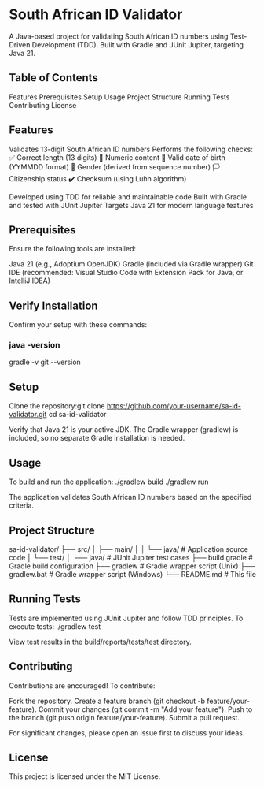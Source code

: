 # South African ID Validator
A Java-based project for validating South African ID numbers using Test-Driven Development (TDD). Built with Gradle and JUnit Jupiter, targeting Java 21.

## Table of Contents

Features
Prerequisites
Setup
Usage
Project Structure
Running Tests
Contributing
License

## Features

Validates 13-digit South African ID numbers
Performs the following checks:
✅ Correct length (13 digits)
🔢 Numeric content
📅 Valid date of birth (YYMMDD format)
🚻 Gender (derived from sequence number)
🏳️ Citizenship status
✔️ Checksum (using Luhn algorithm)


Developed using TDD for reliable and maintainable code
Built with Gradle and tested with JUnit Jupiter
Targets Java 21 for modern language features

## Prerequisites
Ensure the following tools are installed:

Java 21 (e.g., Adoptium OpenJDK)
Gradle (included via Gradle wrapper)
Git
IDE (recommended: Visual Studio Code with Extension Pack for Java, or IntelliJ IDEA)

## Verify Installation
Confirm your setup with these commands:
### java -version
gradle -v
git --version

## Setup

Clone the repository:git clone https://github.com/your-username/sa-id-validator.git
cd sa-id-validator


Verify that Java 21 is your active JDK.
The Gradle wrapper (gradlew) is included, so no separate Gradle installation is needed.

## Usage
To build and run the application:
./gradlew build
./gradlew run

The application validates South African ID numbers based on the specified criteria.
## Project Structure
sa-id-validator/
├── src/
│   ├── main/
│   │   └── java/                # Application source code
│   └── test/
│       └── java/                # JUnit Jupiter test cases
├── build.gradle                 # Gradle build configuration
├── gradlew                      # Gradle wrapper script (Unix)
├── gradlew.bat                  # Gradle wrapper script (Windows)
└── README.md                    # This file

## Running Tests
Tests are implemented using JUnit Jupiter and follow TDD principles. To execute tests:
./gradlew test

View test results in the build/reports/tests/test directory.
## Contributing
Contributions are encouraged! To contribute:

Fork the repository.
Create a feature branch (git checkout -b feature/your-feature).
Commit your changes (git commit -m "Add your feature").
Push to the branch (git push origin feature/your-feature).
Submit a pull request.

For significant changes, please open an issue first to discuss your ideas.
## License
This project is licensed under the MIT License.

